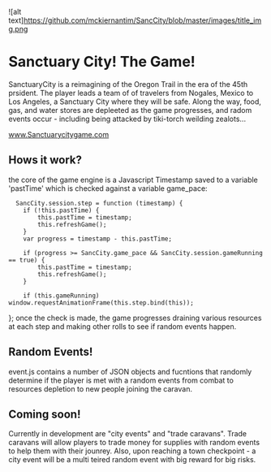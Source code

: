 ![alt text]https://github.com/mckiernantim/SancCity/blob/master/images/title_img.png
# Sanctuary City!  The Game!
SanctuaryCity is a reimagining of the Oregon Trail in the era of the 45th prsident.  The player leads a team of of travelers from Nogales, Mexico to Los Angeles, a Sanctuary City where they will be safe.  Along the way, food, gas, and water stores are depleeted as the game progresses, and radom events occur - including being attacked by tiki-torch weilding zealots...


 www.Sanctuarycitygame.com



## Hows it work?

the core of the game engine is a Javascript Timestamp saved to a variable 'pastTime' which is checked against a variable game_pace:

      SancCity.session.step = function (timestamp) {
        if (!this.pastTime) {
            this.pastTime = timestamp;
            this.refreshGame();
        }
        var progress = timestamp - this.pastTime;

        if (progress >= SancCity.game_pace && SancCity.session.gameRunning == true) {
            this.pastTime = timestamp;
            this.refreshGame();
        }

        if (this.gameRunning) window.requestAnimationFrame(this.step.bind(this));

};
  once the check is made, the game progresses draining various resources at each step and making other rolls to see if random events happen.

## Random Events!

event.js contains a number of JSON objects and fucntions that randomly determine if the player is met with a random events from combat to resources depletion to new people joining the caravan.

## Coming soon!
Currently in development are "city events" and "trade caravans".  Trade caravans will allow players to trade money for supplies with random events to help them with their jounrey.  Also, upon reaching a town checkpoint - a city event will be a multi teired random event with big reward for big risks.


